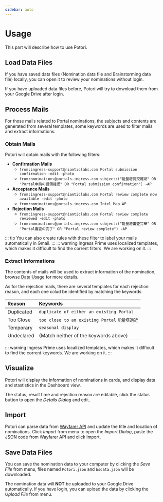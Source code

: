 ```yaml
---
sidebar: auto
---
```


# Usage
This part will describe how to use Potori.

## Load Data Files
If you have saved data files (Nomination data file and Brainstorming data file) locally, you can open it to review your nominations without login.

If you have uploaded data files before, Potori will try to download them from your Google Drive after login.

## Process Mails
For those mails related to Portal nominations, the subjects and contents are generated from several templates, some keywords are used to filter mails and extract informations.

### Obtain Mails
Potori will obtain mails with the following filters:

- **Confirmation Mails**
  - `from:ingress-support@nianticlabs.com Portal submission confirmation -edit -photo`
  - `from:nominations@portals.ingress.com subject:("能量塔提交確認" OR "Portal申請の受領確認" OR "Portal submission confirmation") -AP`
- **Acceptance Mails**
  - `from:ingress-support@nianticlabs.com Portal review complete now available -edit -photo`
  - `from:nominations@portals.ingress.com Intel Map AP`
- **Rejection Mails**
  - `from:ingress-support@nianticlabs.com Portal review complete reviewed -edit -photo`
  - `from:nominations@portals.ingress.com subject:("能量塔審查完畢" OR "Portal審査の完了" OR "Portal review complete") -AP`

::: tip
You can also create rules with these filter to label your mails automatically in Gmail.
:::
::: warning
Ingress Prime uses localized templates, which makes it difficult to find the corrent filters. We are working on it.
:::

### Extract Informations
The contents of mails will be used to extract information of the nomination, browse [Data Usage](../privacy/#Data_Usage) for more details.

As for the rejection mails, there are several templates for each rejection reason, and each one colud be identified by matching the keywords:

| Reason | Keywords
| :--- | :---
| Duplicated | `duplicate of either an existing Portal`
| Too Close | `too close to an existing Portal` `能量塔過近`
| Temporary | `seasonal display`
| Undeclared | (Match neither of the keywords above)

::: warning
Ingress Prime uses localized templates, which makes it difficult to find the corrent keywords. We are working on it.
:::

## Visualize
Potori will display the information of nominations in cards, and display data and stastistics in the Dashboard view.

The status, result time and rejection reason are editable, click the status button to open the *Details Dialog* and edit.

## Import
Potori can parse data from [Wayfarer API](https://wayfarer.nianticlabs.com/api/v1/vault/manage "Wayfarer API") and update the title and location of nominations. Click *Import* from menu to open the *Import Dialog*, paste the JSON code from Wayfarer API and click Import.

## Save Data Files
You can save the nomination data to your computer by clicking the *Save File* from menu, files named `Potori.json` and `bsdata.json` will be downloaded.

The nomination data will **NOT** be uploaded to your Google Drive automatically. If you have login, you can upload the data by clicking the *Upload File* from menu.